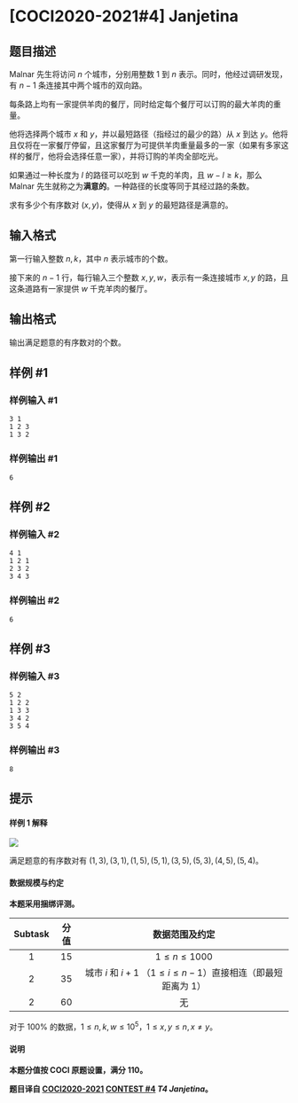 # [COCI2020-2021#4] Janjetina

## 题目描述

Malnar 先生将访问 $n$ 个城市，分别用整数 $1$ 到 $n$ 表示。同时，他经过调研发现，有 $n-1$ 条连接其中两个城市的双向路。

每条路上均有一家提供羊肉的餐厅，同时给定每个餐厅可以订购的最大羊肉的重量。

他将选择两个城市 $x$ 和 $y$，并以最短路径（指经过的最少的路）从 $x$ 到达 $y$。他将且仅将在一家餐厅停留，且这家餐厅为可提供羊肉重量最多的一家（如果有多家这样的餐厅，他将会选择任意一家），并将订购的羊肉全部吃光。

如果通过一种长度为 $l$ 的路径可以吃到 $w$ 千克的羊肉，且 $w-l \ge k$，那么 Malnar 先生就称之为**满意的**。一种路径的长度等同于其经过路的条数。

求有多少个有序数对 $(x,y)$，使得从 $x$ 到 $y$ 的最短路径是满意的。

## 输入格式

第一行输入整数 $n,k$，其中 $n$ 表示城市的个数。

接下来的 $n-1$ 行，每行输入三个整数 $x,y,w$，表示有一条连接城市 $x,y$ 的路，且这条道路有一家提供 $w$ 千克羊肉的餐厅。

## 输出格式

输出满足题意的有序数对的个数。

## 样例 #1

### 样例输入 #1
```
3 1
1 2 3
1 3 2
```

### 样例输出 #1

```
6
```

## 样例 #2

### 样例输入 #2
```
4 1
1 2 1
2 3 2
3 4 3
```

### 样例输出 #2

```
6
```

## 样例 #3

### 样例输入 #3
```
5 2
1 2 2
1 3 3
3 4 2
3 5 4
```

### 样例输出 #3

```
8
```

## 提示

#### 样例 1 解释

![](https://cdn.luogu.com.cn/upload/image_hosting/orifach0.png)

满足题意的有序数对有 $(1,3),(3,1),(1,5),(5,1),(3,5),(5,3),(4,5),(5,4)$。

#### 数据规模与约定

**本题采用捆绑评测。**

| Subtask | 分值 | 数据范围及约定 |
| :----------: | :----------: | :----------: |
| $1$ | $15$ | $1 \le n \le 1000$ |
| $2$ | $35$ | 城市 $i$ 和 $i+1$ （$1 \le i \le n-1$）直接相连（即最短距离为 $1$） |
| $2$ | $60$ | 无 |

对于 $100\%$ 的数据，$1 \le n,k,w \le 10^5$，$1 \le x,y \le n,x \neq y$。

#### 说明

**本题分值按 COCI 原题设置，满分 $110$。**

**题目译自 [COCI2020-2021](https://hsin.hr/coci/) [CONTEST #4](https://hsin.hr/coci/contest4_tasks.pdf)  _T4 Janjetina_。**
